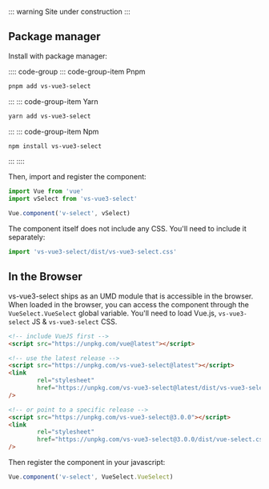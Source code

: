 ::: warning
Site under construction
:::

## Package manager

Install with package manager:

:::: code-group
::: code-group-item Pnpm
```bash
pnpm add vs-vue3-select
```
:::
::: code-group-item Yarn
```bash
yarn add vs-vue3-select
```
:::
::: code-group-item Npm
```bash
npm install vs-vue3-select
```
:::
::::

Then, import and register the component:

```js
import Vue from 'vue'
import vSelect from 'vs-vue3-select'

Vue.component('v-select', vSelect)
```

The component itself does not include any CSS. You'll need to include it
separately:

```js
import 'vs-vue3-select/dist/vs-vue3-select.css'
```

## In the Browser

vs-vue3-select ships as an UMD module that is accessible in the browser. When loaded
in the browser, you can access the component through the `VueSelect.VueSelect`
global variable. You'll need to load Vue.js, `vs-vue3-select` JS & `vs-vue3-select` CSS.

```html
<!-- include VueJS first -->
<script src="https://unpkg.com/vue@latest"></script>

<!-- use the latest release -->
<script src="https://unpkg.com/vs-vue3-select@latest"></script>
<link
        rel="stylesheet"
        href="https://unpkg.com/vs-vue3-select@latest/dist/vs-vue3-select.css"
/>

<!-- or point to a specific release -->
<script src="https://unpkg.com/vs-vue3-select@3.0.0"></script>
<link
        rel="stylesheet"
        href="https://unpkg.com/vs-vue3-select@3.0.0/dist/vue-select.css"
/>
```

Then register the component in your javascript:

```js
Vue.component('v-select', VueSelect.VueSelect)
```

<CodePen url="dJjzeP" />
